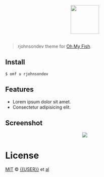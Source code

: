 <div align="center">
  <a href="http://github.com/oh-my-fish/oh-my-fish">
  <img width=90px  src="https://cloud.githubusercontent.com/assets/8317250/8510172/f006f0a4-230f-11e5-98b6-5c2e3c87088f.png">
  </a>
</div>
<br>

> rjohnsondev theme for [Oh My Fish][omf-link].

## Install


```fish
$ omf u rjohnsondev
```

## Features

* Lorem ipsum dolor sit amet.
* Consectetur adipisicing elit.

## Screenshot

<p align="center">
<img src="{{SCREENSHOT_URL}}">
</p>

# License

[MIT][mit] © [{{USER}}][author] et [al][contributors]


[mit]:            http://opensource.org/licenses/MIT
[author]:         http://github.com/{{USER}}
[contributors]:   https://github.com/{{USER}}/rjohnsondev/graphs/contributors
[omf-link]:       https://www.github.com/oh-my-fish/oh-my-fish

[license-badge]:  https://img.shields.io/badge/license-MIT-007EC7.svg?style=flat-square
